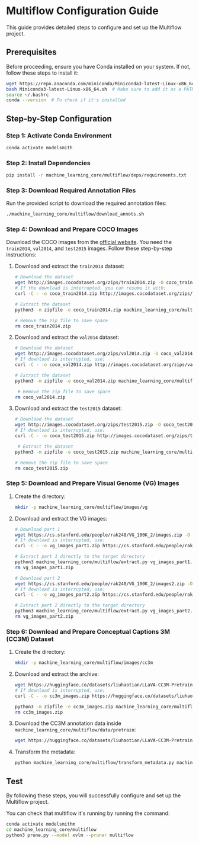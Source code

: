 # Multiflow Configuration Guide

This guide provides detailed steps to configure and set up the Multiflow project.

## Prerequisites

Before proceeding, ensure you have Conda installed on your system. If not, follow these steps to install it:

```bash
wget https://repo.anaconda.com/miniconda/Miniconda3-latest-Linux-x86_64.sh
bash Miniconda3-latest-Linux-x86_64.sh  # Make sure to add it as a PATH variable
source ~/.bashrc
conda --version  # To check if it's installed
```

## Step-by-Step Configuration

### Step 1: Activate Conda Environment

```bash
conda activate modelsmith
```

### Step 2: Install Dependencies

```bash
pip install -r machine_learning_core/multiflow/deps/requirements.txt
```

### Step 3: Download Required Annotation Files

Run the provided script to download the required annotation files:

```bash
./machine_learning_core/multiflow/download_annots.sh
```

### Step 4: Download and Prepare COCO Images

Download the COCO images from the [official website](https://cocodataset.org/#download). You need the `train2014`, `val2014`, and `test2015` images. Follow these step-by-step instructions:

1. Download and extract the `train2014` dataset:

   ```bash
   # Download the dataset
   wget http://images.cocodataset.org/zips/train2014.zip -O coco_train2014.zip
   # If the download is interrupted, you can resume it with:
   curl -C - -o coco_train2014.zip http://images.cocodataset.org/zips/train2014.zip

   # Extract the dataset
   python3 -m zipfile -e coco_train2014.zip machine_learning_core/multiflow/images/coco

   # Remove the zip file to save space
   rm coco_train2014.zip
   ```

2. Download and extract the `val2014` dataset:

   ```bash
   # Download the dataset
   wget http://images.cocodataset.org/zips/val2014.zip -O coco_val2014.zip
   # If download is interrupted, use:
   curl -C - -o coco_val2014.zip http://images.cocodataset.org/zips/val2014.zip

   # Extract the dataset
   python3 -m zipfile -e coco_val2014.zip machine_learning_core/multiflow/images/coco

    # Remove the zip file to save space
   rm coco_val2014.zip
   ```

3. Download and extract the `test2015` dataset:

   ```bash
   # Download the dataset
   wget http://images.cocodataset.org/zips/test2015.zip -O coco_test2015.zip
   # If download is interrupted, use:
   curl -C - -o coco_test2015.zip http://images.cocodataset.org/zips/test2015.zip

    # Extract the dataset
   python3 -m zipfile -e coco_test2015.zip machine_learning_core/multiflow/images/coco

   # Remove the zip file to save space
   rm coco_test2015.zip
   ```

### Step 5: Download and Prepare Visual Genome (VG) Images

1. Create the directory:

   ```bash
   mkdir -p machine_learning_core/multiflow/images/vg
   ```

2. Download and extract the VG images:

   ```bash
   # Download part 1
   wget https://cs.stanford.edu/people/rak248/VG_100K_2/images.zip -O vg_images_part1.zip
   # If download is interrupted, use:
   curl -C - -o vg_images_part1.zip https://cs.stanford.edu/people/rak248/VG_100K_2/images.zip

   # Extract part 1 directly to the target directory
   python3 machine_learning_core/multiflow/extract.py vg_images_part1.zip machine_learning_core/multiflow/images/vg
   rm vg_images_part1.zip

   # Download part 2
   wget https://cs.stanford.edu/people/rak248/VG_100K_2/images2.zip -O vg_images_part2.zip
   # If download is interrupted, use:
   curl -C - -o vg_images_part2.zip https://cs.stanford.edu/people/rak248/VG_100K_2/images2.zip

   # Extract part 2 directly to the target directory
   python3 machine_learning_core/multiflow/extract.py vg_images_part2.zip machine_learning_core/multiflow/images/vg
   rm vg_images_part2.zip
   ```

### Step 6: Download and Prepare Conceptual Captions 3M (CC3M) Dataset

1. Create the directory:

   ```bash
   mkdir -p machine_learning_core/multiflow/images/cc3m
   ```

2. Download and extract the archive:

   ```bash
   wget https://huggingface.co/datasets/liuhaotian/LLaVA-CC3M-Pretrain-595K/resolve/main/images.zip -O cc3m_images.zip
   # If download is interrupted, use:
   curl -C - -o cc3m_images.zip https://huggingface.co/datasets/liuhaotian/LLaVA-CC3M-Pretrain-595K/resolve/main/images.zip

   python3 -m zipfile -e cc3m_images.zip machine_learning_core/multiflow/images/cc3m
   rm cc3m_images.zip
   ```

3. Download the CC3M annotation data inside `machine_learning_core/multiflow/data/pretrain`:

   ```bash
   wget https://huggingface.co/datasets/liuhaotian/LLaVA-CC3M-Pretrain-595K/resolve/main/metadata.json -O machine_learning_core/multiflow/data/pretrain/metadata.json
   ```

4. Transform the metadata:

   ```bash
   python machine_learning_core/multiflow/transform_metadata.py machine_learning_core/multiflow/data/pretrain/metadata.json machine_learning_core/multiflow/data/pretrain/cc3m_pretrain.json cc3m
   ```

## Test

By following these steps, you will successfully configure and set up the Multiflow project.

You can check that multiflow it's running by running the command:

```bash
conda activate modelsmithm
cd machine_learning_core/multiflow
python3 prune.py --model xvlm --pruner multiflow
```

